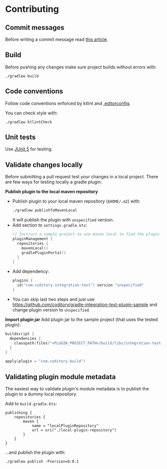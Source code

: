 # Contributing

## Commit messages

Before writing a commit message read [this article](https://chris.beams.io/posts/git-commit/).

## Build

Before pushing any changes make sure project builds without errors with:

```
./gradlew build
```

## Code conventions

Follow code conventions enforced by ktlint and [.editorconfig](../.editorconfig).

You can check style with:

```
./gradlew ktlintCheck
```

## Unit tests

Use [JUnit 5](https://junit.org/junit5/docs/current/user-guide/) for testing.

## Validate changes locally

Before submitting a pull request test your changes in a local project.
There are few ways for testing locally a gradle plugin:

**Publish plugin to the local maven repository**

- Publish plugin to your local maven repository (`$HOME/.m2`) with:
  ```sh
  ./gradlew publishToMavenLocal
  ```
  It will publish the plugin with `unspecified` version.
- Add section to `settings.gradle.kts`:
  ```kt
  // Instruct a sample project to use maven local to find the plugin
  pluginManagement {
    repositories {
      mavenLocal()
      gradlePluginPortal()
    }
  }
  ```
- Add dependency:
  ```kt
  plugins {
    id("com.coditory.integration-test") version "unspecified"
  }
  ```
- You can skip last two steps and just use https://github.com/coditory/gradle-integration-test-plugin-sample and change
  plugin version to `unspecified`.

**Import plugin jar**
Add plugin jar to the sample project (that uses the tested plugin):

```kt
buildscript {
  dependencies {
    classpath(files("<PLUGIN_PROJECT_PATH>/build/libs/integration-test-plugin.jar"))
  }
}

apply(plugin = "com.coditory.build")
```

## Validating plugin module metadata

The easiest way to validate plugin's module metadata is to publish the plugin to a dummy local repository.

Add to `build.gradle.kts`:

```
publishing {
    repositories {
        maven {
            name = "localPluginRepository"
            url = uri("./local-plugin-repository")
        }
    }
}
```

...and publish the plugin with:

```
./gradlew publish -Pversion=0.0.1
```
